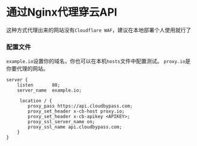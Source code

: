 # 通过Nginx代理穿云API

这种方式代理出来的网站没有`Cloudflare WAF`，建议在本地部署个人使用就行了

### 配置文件

`example.io`设置你的域名，你也可以在本机`hosts`文件中配置测试。
`proxy.io`是你要代理的网站。

```nginx
server {
    listen       80;
    server_name  example.io;

     location / {
        proxy_pass https://api.cloudbypass.com;
        proxy_set_header x-cb-host proxy.io;
        proxy_set_header x-cb-apikey <APIKEY>;
        proxy_ssl_server_name on;
        proxy_ssl_name api.cloudbypass.com;
    }
}
```